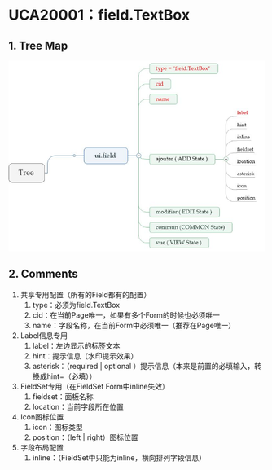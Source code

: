 # UCA20001：field.TextBox

## 1. Tree Map

![](/engine/spec/component/img/field-001-01.JPG)

## 2. Comments

1. 共享专用配置（所有的Field都有的配置）
   1. type：必须为field.TextBox
   2. cid：在当前Page唯一，如果有多个Form的时候也必须唯一
   3. name：字段名称，在当前Form中必须唯一（推荐在Page唯一）
2. Label信息专用
   1. label：左边显示的标签文本
   2. hint：提示信息（水印提示效果）
   3. asterisk：（required \| optional ）提示信息（本来是前置的必填输入，转换成hint=（必填））
3. FieldSet专用（在FieldSet Form中inline失效）
   1. fieldset：面板名称
   2. location：当前字段所在位置
4. Icon图标位置
   1. icon：图标类型
   2. position：（left \| right）图标位置
5. 字段布局配置
   1. inline：（FieldSet中只能为inline，横向排列字段信息）



